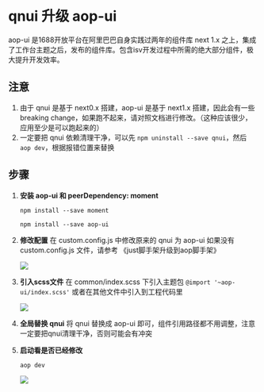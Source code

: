 # qnui 升级 aop-ui

aop-ui 是1688开放平台在阿里巴巴自身实践过两年的组件库 next 1.x 之上，集成了工作台主题之后，发布的组件库。包含isv开发过程中所需的绝大部分组件，极大提升开发效率。

## 注意
1. 由于 qnui 是基于 next0.x 搭建，aop-ui 是基于 next1.x 搭建，因此会有一些breaking change，如果跑不起来，请对照文档进行修改。（这种应该很少，应用至少是可以跑起来的）
2. 一定要把 qnui 依赖清理干净，可以先 `npm uninstall --save qnui`，然后 `aop dev`，根据报错位置来替换 

## 步骤
1. **安装 aop-ui 和 peerDependency: moment**

    `npm install --save moment`

    `npm install --save aop-ui`

2. **修改配置**
   在 custom.config.js 中修改原来的 qnui 为 aop-ui
   如果没有 custom.config.js 文件，请参考
   《just脚手架升级到aop脚手架》
   
     ![](https://img.alicdn.com/tfs/TB1xQ66nb9YBuNjy0FgXXcxcXXa-1090-758.png)

3. **引入scss文件**
    在 common/index.scss 下引入主题包
     `@import '~aop-ui/index.scss'`
    或者在其他文件中引入到工程代码里
    
     ![](https://img.alicdn.com/tfs/TB1jlH6nb9YBuNjy0FgXXcxcXXa-1246-1250.png)

4. **全局替换 qnui**
    将 qnui 替换成 aop-ui 即可，组件引用路径都不用调整，注意一定要把qnui清理干净，否则可能会有冲突

5. **启动看是否已经修改**

    `aop dev`

    ![](https://img.alicdn.com/tfs/TB1dVkOnmtYBeNjSspkXXbU8VXa-701-539.png)



